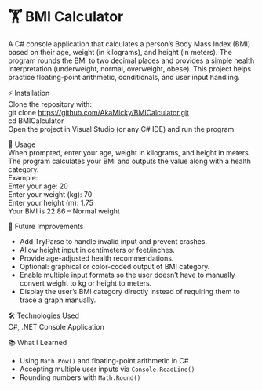 # 🏋️ BMI Calculator

A C# console application that calculates a person’s Body Mass Index (BMI) based on their age, weight (in kilograms), and height (in meters). The program rounds the BMI to two decimal places and provides a simple health interpretation (underweight, normal, overweight, obese). This project helps practice floating-point arithmetic, conditionals, and user input handling.

⚡ Installation  
Clone the repository with:  
git clone https://github.com/AkaMicky/BMICalculator.git  
cd BMICalculator  
Open the project in Visual Studio (or any C# IDE) and run the program.

🎯 Usage  
When prompted, enter your age, weight in kilograms, and height in meters. The program calculates your BMI and outputs the value along with a health category.  
Example:  
Enter your age: 20  
Enter your weight (kg): 70  
Enter your height (m): 1.75  
Your BMI is 22.86 – Normal weight

🔮 Future Improvements  
- Add TryParse to handle invalid input and prevent crashes.  
- Allow height input in centimeters or feet/inches.  
- Provide age-adjusted health recommendations.  
- Optional: graphical or color-coded output of BMI category.  
- Enable multiple input formats so the user doesn’t have to manually convert weight to kg or height to meters.  
- Display the user’s BMI category directly instead of requiring them to trace a graph manually.

🛠️ Technologies Used  
C#, .NET Console Application

📚 What I Learned  
- Using `Math.Pow()` and floating-point arithmetic in C#  
- Accepting multiple user inputs via `Console.ReadLine()`  
- Rounding numbers with `Math.Round()`  
